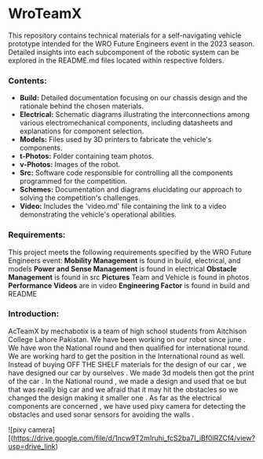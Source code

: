 # WroTeamX


This repository contains technical materials for a self-navigating vehicle prototype intended for the WRO Future Engineers event in the 2023 season. Detailed insights into each subcomponent of the robotic system can be explored in the README.md files located within respective folders.

### Contents:

- **Build:** Detailed documentation focusing on our chassis design and the rationale behind the chosen materials.
- **Electrical:** Schematic diagrams illustrating the interconnections among various electromechanical components, including datasheets and explanations for component selection.
- **Models:** Files used by 3D printers to fabricate the vehicle's components.
- **t-Photos:** Folder containing team photos.
- **v-Photos:** Images of the robot.
- **Src:** Software code responsible for controlling all the components programmed for the competition.
- **Schemes:** Documentation and diagrams elucidating our approach to solving the competition's challenges.
- **Video:** Includes the 'video.md' file containing the link to a video demonstrating the vehicle's operational abilities.

### Requirements:

This project meets the following requirements specified by the WRO Future Engineers event:
**Mobility Management** is found in build, electrical, and models
**Power and Sense Management** is found in electrical
**Obstacle Management** is found in src
**Pictures**  Team and Vehicle is found in photos
**Performance Videos** are in video
**Engineering Factor** is found in build and README


### Introduction:

AcTeamX by mechabotix is a team of high school students from Aitchison College Lahore Pakistan. We have been working on our robot since june .
We have won the National round and then qualified for international round. We are working hard to get the position in the International round as well.
Instead of buying OFF THE SHELF materials for the design of our car , we have designed our car by ourselves . We made 3d models then got the print of the car .
In the National round , we made a design and used that oe but that was really big car and we afraid that it may hit the obstacles so we changed the design making it smaller one .
As far as the electrical components are concerned , we have used pixy camera for detecting the obstacles and used sonar sensors for avoiding the walls .

![pixy camera][(https://drive.google.com/file/d/1ncw9T2mIruhi_fcS2ba7I_iBf0lRZCf4/view?usp=drive_link)



